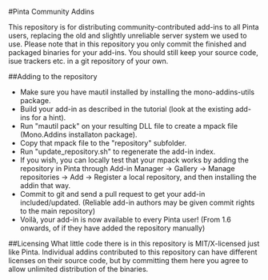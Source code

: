 #Pinta Community Addins

This repository is for distributing community-contributed add-ins to all Pinta users, replacing the old and slightly unreliable server system we used to use. Please note that in this repository you only commit the finished and packaged binaries for your add-ins. You should still keep your source code, isue trackers etc. in a git repository of your own.

##Adding to the repository

- Make sure you have mautil installed by installing the mono-addins-utils package.
- Build your add-in as described in the tutorial (look at the existing add-ins for a hint).
- Run "mautil pack" on your resulting DLL file to create a mpack file (Mono.Addins installaton package).
- Copy that mpack file to the "repository" subfolder.
- Run "update_repository.sh" to regenerate the add-in index.
- If you wish, you can locally test that your mpack works by adding the repository in Pinta through Add-in Manager -> Gallery -> Manage repositories -> Add -> Register a local repository, and then installing the addin that way.
- Commit to git and send a pull request to get your add-in included/updated. (Reliable add-in authors may be given commit rights to the main repository)
- Voilà, your add-in is now available to every Pinta user! (From 1.6 onwards, of if they have added the repository manually)

##Licensing
What little code there is in this repository is MIT/X-licensed just like Pinta. Individual addins contributed to this repository can have different licenses on their source code, but by committing them here you agree to allow unlimited distribution of the binaries.
